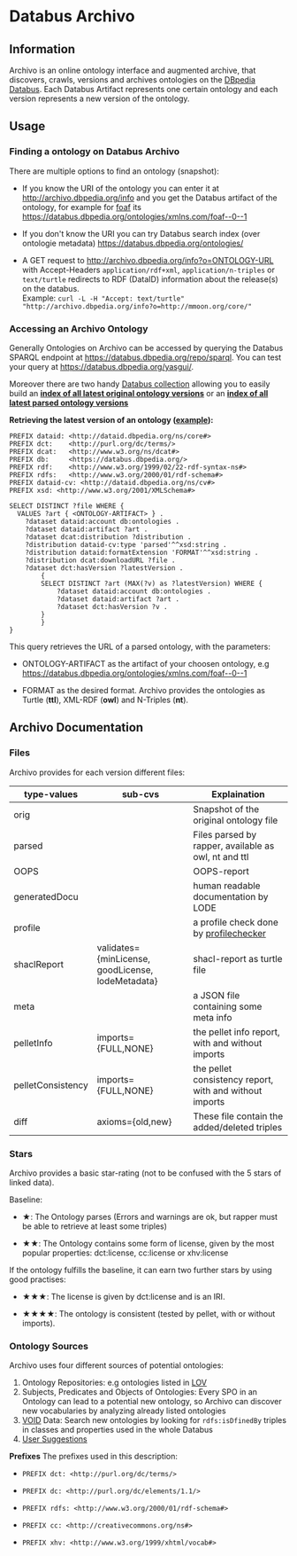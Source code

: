 # Databus Archivo

## Information

Archivo is an online ontology interface and augmented archive, that discovers, crawls, versions and archives ontologies on the [DBpedia Databus](https://databus.dbpedia.org/ontologies/). Each Databus Artifact represents one certain ontology and each version represents a new version of the ontology.

## Usage

### Finding a ontology on Databus Archivo

There are multiple options to find an ontology (snapshot):

* If you know the URI of the ontology you can enter it at <http://archivo.dbpedia.org/info> and you get the Databus artifact of the ontology, for example for [foaf](http://xmlns.com/foaf/0.1/) its <https://databus.dbpedia.org/ontologies/xmlns.com/foaf--0--1>

* If you don't know the URI you can try Databus search index (over ontologie metadata) <https://databus.dbpedia.org/ontologies/>

* A GET request to http://archivo.dbpedia.org/info?o=ONTOLOGY-URL with Accept-Headers `application/rdf+xml`, `application/n-triples` or `text/turtle` redirects to RDF (DataID) information about the release(s) on the databus.   
Example: `curl -L -H "Accept: text/turtle"  "http://archivo.dbpedia.org/info?o=http://mmoon.org/core/"`

### Accessing an Archivo Ontology

Generally Ontologies on Archivo can be accessed by querying the Databus SPARQL endpoint at <https://databus.dbpedia.org/repo/sparql>. You can test your query at <https://databus.dbpedia.org/yasgui/>.

Moreover there are two handy [Databus collection](https://wiki.dbpedia.org/blog/new-prototype-databus-collection-feature) allowing you to easily build an [**index of all latest original ontology versions**](https://databus.dbpedia.org/jfrey/collections/archivo-latest-original-ontology-snapshots) or an [**index of all latest parsed ontology versions**](https://databus.dbpedia.org/jfrey/collections/archivo-latest-ontology-snapshots)

**Retrieving the latest version of an ontology ([example](https://databus.dbpedia.org/yasgui/#query=PREFIX+dataid%3A+%3Chttp%3A%2F%2Fdataid.dbpedia.org%2Fns%2Fcore%23%3E%0APREFIX+dct%3A++++%3Chttp%3A%2F%2Fpurl.org%2Fdc%2Fterms%2F%3E%0APREFIX+dcat%3A+++%3Chttp%3A%2F%2Fwww.w3.org%2Fns%2Fdcat%23%3E%0APREFIX+db%3A+++++%3Chttps%3A%2F%2Fdatabus.dbpedia.org%2F%3E%0APREFIX+rdf%3A++++%3Chttp%3A%2F%2Fwww.w3.org%2F1999%2F02%2F22-rdf-syntax-ns%23%3E%0APREFIX+rdfs%3A+++%3Chttp%3A%2F%2Fwww.w3.org%2F2000%2F01%2Frdf-schema%23%3E%0APREFIX+dataid-cv%3A+%3Chttp%3A%2F%2Fdataid.dbpedia.org%2Fns%2Fcv%23%3E%0APREFIX+xsd%3A+%3Chttp%3A%2F%2Fwww.w3.org%2F2001%2FXMLSchema%23%3E%0A%0ASELECT+DISTINCT+%3Ffile+WHERE+%7B%0A++VALUES+%3Fart+%7B+%3Chttps%3A%2F%2Fdatabus.dbpedia.org%2Fontologies%2Fxmlns.com%2Ffoaf--0--1%3E+%7D+.%0A++%09%3Fdataset+dataid%3Aaccount+db%3Aontologies+.+%0A++%09%3Fdataset+dataid%3Aartifact+%3Fart+.%0A++%09%3Fdataset+dcat%3Adistribution+%3Fdistribution+.%0A++%09%3Fdistribution+dataid-cv%3Atype+'parsed'%5E%5Exsd%3Astring+.+%09%0A++%09%3Fdistribution+dataid%3AformatExtension+'owl'%5E%5Exsd%3Astring+.+%0A++%09%3Fdistribution+dcat%3AdownloadURL+%3Ffile+.%0A++%09%3Fdataset+dct%3AhasVersion+%3FlatestVersion+.%0A++%09%7B%0A++++%09SELECT+DISTINCT+%3Fart+(MAX(%3Fv)+as+%3FlatestVersion)+WHERE+%7B%0A++++++%09%09%3Fdataset+dataid%3Aaccount+db%3Aontologies+.%0A%09%09++++%3Fdataset+dataid%3Aartifact+%3Fart+.%0A%09%09++++%3Fdataset+dct%3AhasVersion+%3Fv+.%0A++++%09%7D%0A++++%7D%0A%7D&contentTypeConstruct=text%2Fturtle&contentTypeSelect=application%2Fsparql-results%2Bjson&endpoint=https%3A%2F%2Fdatabus.dbpedia.org%2Frepo%2Fsparql&requestMethod=POST&tabTitle=Query+2&headers=%7B%7D&outputFormat=table)):**

    PREFIX dataid: <http://dataid.dbpedia.org/ns/core#>
    PREFIX dct:    <http://purl.org/dc/terms/>
    PREFIX dcat:   <http://www.w3.org/ns/dcat#>
    PREFIX db:     <https://databus.dbpedia.org/>
    PREFIX rdf:    <http://www.w3.org/1999/02/22-rdf-syntax-ns#>    
    PREFIX rdfs:   <http://www.w3.org/2000/01/rdf-schema#>
    PREFIX dataid-cv: <http://dataid.dbpedia.org/ns/cv#>
    PREFIX xsd: <http://www.w3.org/2001/XMLSchema#>

    SELECT DISTINCT ?file WHERE {
      VALUES ?art { <ONTOLOGY-ARTIFACT> } .
  	    ?dataset dataid:account db:ontologies . 
  	    ?dataset dataid:artifact ?art .
  	    ?dataset dcat:distribution ?distribution .
  	    ?distribution dataid-cv:type 'parsed'^^xsd:string . 	
  	    ?distribution dataid:formatExtension 'FORMAT'^^xsd:string . 
  	    ?distribution dcat:downloadURL ?file .
  	    ?dataset dct:hasVersion ?latestVersion .
  	        {
    	    SELECT DISTINCT ?art (MAX(?v) as ?latestVersion) WHERE {
      		    ?dataset dataid:account db:ontologies .
		        ?dataset dataid:artifact ?art .
		        ?dataset dct:hasVersion ?v .
    	    }
            }
    }

This query retrieves the URL of a parsed ontology, with the parameters:

* ONTOLOGY-ARTIFACT as the artifact of your choosen ontology, e.g https://databus.dbpedia.org/ontologies/xmlns.com/foaf--0--1

* FORMAT as the desired format. Archivo provides the ontologies as Turtle (**ttl**), XML-RDF (**owl**) and N-Triples (**nt**).



## Archivo Documentation


### Files

Archivo provides for each version different files:

| type-values | sub-cvs | Explaination |
| -------- | -------- | -------- |
| orig     |      | Snapshot of the original ontology file |
| parsed   |      | Files parsed by rapper, available as owl, nt and ttl |
| OOPS     |      | OOPS-report |
| generatedDocu | | human readable documentation by LODE |
| profile | | a profile check done by [profilechecker](https://github.com/stain/profilechecker)|
| shaclReport | validates={minLicense, goodLicense, lodeMetadata} | shacl-report as turtle file|
| meta | | a JSON file containing some meta info |
| pelletInfo | imports={FULL,NONE} | the pellet info report, with and without imports |
| pelletConsistency | imports={FULL,NONE} | the pellet consistency report, with and without imports |
| diff | axioms={old,new} | These file contain the added/deleted triples | 

### Stars

Archivo provides a basic star-rating (not to be confused with the 5 stars of linked data).

Baseline:

* ★: The Ontology parses (Errors and warnings are ok, but rapper must be able to retrieve at least some triples)

* ★★: The Ontology contains some form of license, given by the most popular properties: dct:license, cc:license or xhv:license

If the ontology fulfills the baseline, it can earn two further stars by using good practises:

* ★★★: The license is given by dct:license and is an IRI.

* ★★★★: The ontology is consistent (tested by pellet, with or without imports).


### Ontology Sources

Archivo uses four different sources of potential ontologies:

1. Ontology Repositories: e.g ontologies listed in [LOV](https://lov.linkeddata.es/dataset/lov/)
2. Subjects, Predicates and Objects of Ontologies: Every SPO in an Ontology can lead to a potential new ontology, so Archivo can discover new vocabularies by analyzing already listed ontologies
3. [VOID](https://www.w3.org/TR/void/) Data: Search new ontologies by looking for `rdfs:isDfinedBy` triples in classes and properties used in the whole Databus
4. [User Suggestions](http://archivo.dbpedia.org/add)


**Prefixes**
The prefixes used in this description:

* `PREFIX dct: <http://purl.org/dc/terms/>`  

* `PREFIX dc: <http://purl.org/dc/elements/1.1/>`

* `PREFIX rdfs: <http://www.w3.org/2000/01/rdf-schema#>`  

* `PREFIX cc: <http://creativecommons.org/ns#>`

* `PREFIX xhv: <http://www.w3.org/1999/xhtml/vocab#>`  


